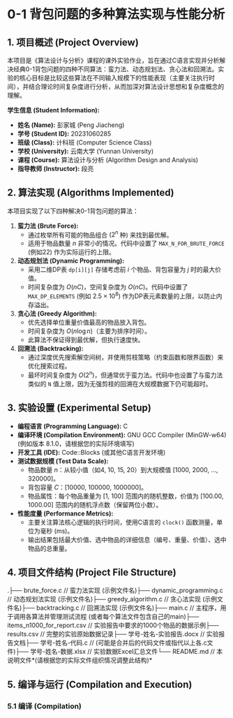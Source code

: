 # 0-1 背包问题的多种算法实现与性能分析

## 1. 项目概述 (Project Overview)

本项目是《算法设计与分析》课程的课外实验作业，旨在通过C语言实现并分析解决经典0-1背包问题的四种不同算法：蛮力法、动态规划法、贪心法和回溯法。实验的核心目标是比较这些算法在不同输入规模下的性能表现（主要关注执行时间），并结合理论时间复杂度进行分析，从而加深对算法设计思想和复杂度概念的理解。

**学生信息 (Student Information):**
* **姓名 (Name):** 彭家城 (Peng Jiacheng)
* **学号 (Student ID):** 20231060285
* **班级 (Class):** 计科班 (Computer Science Class)
* **学校 (University):** 云南大学 (Yunnan University)
* **课程 (Course):** 算法设计与分析 (Algorithm Design and Analysis)
* **指导教师 (Instructor):** 段亮

## 2. 算法实现 (Algorithms Implemented)

本项目实现了以下四种解决0-1背包问题的算法：

1.  **蛮力法 (Brute Force):**
    * 通过枚举所有可能的物品组合 ($2^n$ 种) 来找到最优解。
    * 适用于物品数量 $n$ 非常小的情况。代码中设置了 `MAX_N_FOR_BRUTE_FORCE` (例如22) 作为实际运行的上限。
2.  **动态规划法 (Dynamic Programming):**
    * 采用二维DP表 `dp[i][j]` 存储考虑前 $i$ 个物品、背包容量为 $j$ 时的最大价值。
    * 时间复杂度为 $O(nC)$，空间复杂度为 $O(nC)$。代码中设置了 `MAX_DP_ELEMENTS` (例如 $2.5 \times 10^8$) 作为DP表元素数量的上限，以防止内存溢出。
3.  **贪心法 (Greedy Algorithm):**
    * 优先选择单位重量价值最高的物品放入背包。
    * 时间复杂度为 $O(n \log n)$（主要为排序时间）。
    * 此算法不保证得到最优解，但执行速度快。
4.  **回溯法 (Backtracking):**
    * 通过深度优先搜索解空间树，并使用剪枝策略（约束函数和限界函数）来优化搜索过程。
    * 最坏时间复杂度为 $O(2^n)$，但通常优于蛮力法。代码中也设置了与蛮力法类似的 `N` 值上限，因为无强剪枝的回溯在大规模数据下仍可能超时。

## 3. 实验设置 (Experimental Setup)

* **编程语言 (Programming Language):** C
* **编译环境 (Compilation Environment):** GNU GCC Compiler (MinGW-w64) (例如版本 8.1.0，请根据您的实际环境填写)
* **开发工具 (IDE):** Code::Blocks (或其他C语言开发环境)
* **测试数据规模 (Test Data Scale):**
    * 物品数量 $n$：从较小值（如4, 10, 15, 20）到大规模值 [1000, 2000, ..., 320000]。
    * 背包容量 $C$：[10000, 100000, 1000000]。
    * 物品属性：每个物品重量为 [1, 100] 范围内的随机整数，价值为 [100.00, 1000.00] 范围内的随机浮点数（保留两位小数）。
* **性能度量 (Performance Metrics):**
    * 主要关注算法核心逻辑的执行时间，使用C语言的 `clock()` 函数测量，单位为毫秒 (ms)。
    * 输出结果包括最大价值、选中物品的详细信息（编号、重量、价值）、选中物品的总重量。

## 4. 项目文件结构 (Project File Structure)

.├── brute_force.c             // 蛮力法实现 (示例文件名)├── dynamic_programming.c     // 动态规划法实现 (示例文件名)├── greedy_algorithm.c        // 贪心法实现 (示例文件名)├── backtracking.c            // 回溯法实现 (示例文件名)├── main.c                    // 主程序，用于调用各算法并管理测试流程 (或者每个算法文件包含自己的main)├── items_n1000_for_report.csv // 实验报告中要求的1000个物品的数据示例├── results.csv               // 完整的实验原始数据记录├── 学号-姓名-实验报告.docx   // 实验报告文档├── 学号-姓名-代码.c          // (可能是合并后的代码文件或指代以上各.c文件)├── 学号-姓名-数据.xlsx       // 实验数据Excel汇总文件└── README.md                 // 本说明文件*(请根据您的实际文件组织情况调整此结构)*

## 5. 编译与运行 (Compilation and Execution)

### 5.1 编译 (Compilation)
